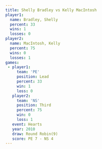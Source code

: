 ```yaml
---
title: Shelly Bradley vs Kelly MacIntosh
player1:                
  name: Bradley, Shelly 
  percent: 33           
  wins: 1               
  losses: 0             
player2:                
  name: MacIntosh, Kelly
  percent: 75           
  wins: 0               
  losses: 1             
games:
 - player1:        
     team: 'PE'    
     position: Lead
     percent: 33   
     win: 1        
     loss: 0       
   player2:         
     team: 'NS'     
     position: Third
     percent: 75    
     win: 0         
     loss: 1        
   event: Hearts       
   year: 2010          
   draw: Round Robin(9)
   score: PE 7 - NS 4  
---
```

